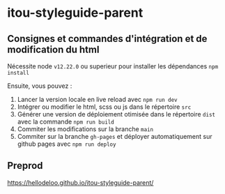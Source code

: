# itou-styleguide-parent

## Consignes et commandes d'intégration et de modification du html

Nécessite node `v12.22.0` ou superieur pour installer les dépendances `npm install`

Ensuite, vous pouvez :
1. Lancer la version locale en live reload avec `npm run dev`
2. Intégrer ou modifier le html, scss ou js dans le répertoire `src`
3. Générer une version de déploiement otimisée dans le répertoire `dist` avec la commande `npm run build`
4. Commiter les modifications sur la branche `main` 
5. Commiter sur la branche `gh-pages` et déployer automatiquement sur github pages avec `npm run deploy`


## Preprod 
https://hellodeloo.github.io/itou-styleguide-parent/
